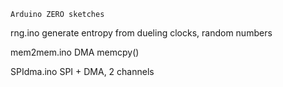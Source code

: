     Arduino ZERO sketches

rng.ino    generate entropy from dueling clocks, random numbers

mem2mem.ino DMA memcpy()

SPIdma.ino  SPI + DMA,  2 channels
